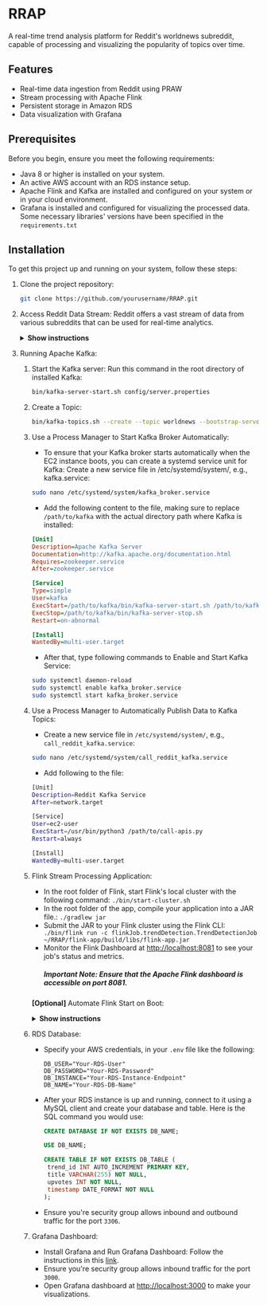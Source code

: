# RRAP

A real-time trend analysis platform for Reddit's worldnews subreddit, capable of processing and visualizing the popularity of topics over time.

## Features

   - Real-time data ingestion from Reddit using PRAW
   - Stream processing with Apache Flink
   - Persistent storage in Amazon RDS
   - Data visualization with Grafana

## Prerequisites
Before you begin, ensure you meet the following requirements:
   - Java 8 or higher is installed on your system.
   - An active AWS account with an RDS instance setup.
   - Apache Flink and Kafka are installed and configured on your system or in your cloud environment.
   - Grafana is installed and configured for visualizing the processed data.
Some necessary libraries' versions have been specified in the ```requirements.txt```

## Installation
To get this project up and running on your system, follow these steps:
   1. Clone the project repository:

      ```sh
      git clone https://github.com/yourusername/RRAP.git
      ```

   2. Access Reddit Data Stream:
         Reddit offers a vast stream of data from various subreddits that can be used for real-time analytics. 
         <details><summary><b>Show instructions</b></summary>
            
      1. You can access Reddit's data through their API. To do this, you'll need to create a Reddit account, register an application, and get your API credentials (client ID, client secret, and user agent).
      2. Create a ```.env``` file in the root directory of the project and specify these arguments.
         ```
            REDDIT_CLIENT_ID='YOUR_CLIENT_ID'
            REDDIT_CLIENT_SECRET='YOUR_CLIENT_SECRE'
            REDDIT_USER_AGENT='YOUR_APP_NAME/version by /u/YOUR_REDDIT_USERNAME'
         ```
   3. Running Apache Kafka:
         1. Start the Kafka server:
            Run this command in the root directory of installed Kafka:
            
            ```sh
            bin/kafka-server-start.sh config/server.properties
            ```
            
         2. Create a Topic:

            ```sh
            bin/kafka-topics.sh --create --topic worldnews --bootstrap-server localhost:9092 --replication-factor 1 --partitions 1
            ```
            
         3. Use a Process Manager to Start Kafka Broker Automatically:
            * To ensure that your Kafka broker starts automatically when the EC2 instance boots, you can create a systemd service unit for Kafka:
            Create a new service file in /etc/systemd/system/, e.g., kafka.service:

            ```sh
            sudo nano /etc/systemd/system/kafka_broker.service
            ```
            
            * Add the following content to the file, making sure to replace ```/path/to/kafka``` with the actual directory path where Kafka is installed:

            ```ini
            [Unit]
            Description=Apache Kafka Server
            Documentation=http://kafka.apache.org/documentation.html
            Requires=zookeeper.service
            After=zookeeper.service

            [Service]
            Type=simple
            User=kafka
            ExecStart=/path/to/kafka/bin/kafka-server-start.sh /path/to/kafka/config/server.properties
            ExecStop=/path/to/kafka/bin/kafka-server-stop.sh
            Restart=on-abnormal

            [Install]
            WantedBy=multi-user.target
            ```

            * After that, type following commands to Enable and Start Kafka Service:
            
            ```sh
            sudo systemctl daemon-reload
            sudo systemctl enable kafka_broker.service
            sudo systemctl start kafka_broker.service
            ```
            
      5. Use a Process Manager to Automatically Publish Data to Kafka Topics:
         * Create a new service file in ```/etc/systemd/system/```, e.g., ```call_reddit_kafka.service```:

         ```sh
         sudo nano /etc/systemd/system/call_reddit_kafka.service
          ```
         
         * Add following to the file:
           
         ```sh
         [Unit]
         Description=Reddit Kafka Service
         After=network.target

         [Service]
         User=ec2-user
         ExecStart=/usr/bin/python3 /path/to/call-apis.py
         Restart=always

         [Install]
         WantedBy=multi-user.target
         ```
         
      6. Flink Stream Processing Application:
         * In the root folder of Flink, start Flink's local cluster with the following command:
            ``` ./bin/start-cluster.sh ```
         * In the root folder of the app, compile your application into a JAR file.:
            ``` ./gradlew jar ```
         * Submit the JAR to your Flink cluster using the Flink CLI:
           ``` ./bin/flink run -c flinkJob.trendDetection.TrendDetectionJob ~/RRAP/flink-app/build/libs/flink-app.jar```
         * Monitor the Flink Dashboard at [http://localhost:8081]([http://localhost:8081]) to see your job's status and metrics.
           ##### Important Note: Ensure that the Apache Flink dashboard is accessible on port 8081.
         **[Optional]**
         Automate Flink Start on Boot:
           <details><summary><b>Show instructions</b></summary>  
              * Create a Flink Service File (/etc/systemd/system/flink_listener.service):
                 
              ```ini
                  [Unit]
                  Description=Apache Flink
                  After=network.target

                  [Service]
                  Type=simple
                  User=ubuntu
                  ExecStart=/path/to/flink/bin/start-cluster.sh
                  ExecStop=/path/to/flink/bin/stop-cluster.sh
                  Restart=on-failure
                  RestartSec=10

                  [Install]
                  WantedBy=multi-user.target
              ```
              
              * Enabel and start flink:

              ```sh
               sudo systemctl daemon-reload
               sudo systemctl enable flink_listener.service
               sudo systemctl start flink_listener.service
              ```
      
      8. RDS Database:
         * Specify your AWS credentials, in your ```.env``` file like the following:
            ```.env
            DB_USER="Your-RDS-User"
            DB_PASSWORD="Your-RDS-Password"
            DB_INSTANCE="Your-RDS-Instance-Endpoint"
            DB_NAME="Your-RDS-DB-Name"
            ```
         * After your RDS instance is up and running, connect to it using a MySQL client and create your database and table. Here is the SQL command you would use:
            ```SQL
            CREATE DATABASE IF NOT EXISTS DB_NAME;

            USE DB_NAME;

            CREATE TABLE IF NOT EXISTS DB_TABLE (
             trend_id INT AUTO_INCREMENT PRIMARY KEY,
             title VARCHAR(255) NOT NULL,
             upvotes INT NOT NULL,
             timestamp DATE_FORMAT NOT NULL
            );

            ```
         * Ensure you're security group allows inbound and outbound traffic for the port ```3306```.
           
      9. Grafana Dashboard:
          * Install Grafana and Run Grafana Dashboard:
            Follow the instructions in this [link](https://grafana.com/docs/grafana/latest/setup-grafana/installation/debian/).
          * Ensure you're security group allows inbound traffic for the port ```3000```.
          * Open Grafana dashboard at [http://localhost:3000]([http://localhost:3000]) to make your visualizations.
              
      
